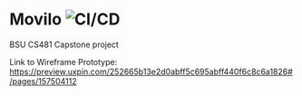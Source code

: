# Movilo ![CI/CD](https://github.com/cs481-ekh/f22-viz-kids/workflows/CI/badge.svg)
BSU CS481 Capstone project

Link to Wireframe Prototype: https://preview.uxpin.com/252665b13e2d0abff5c695abff440f6c8c6a1826#/pages/157504112
